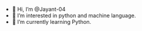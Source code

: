 - 👋 Hi, I’m @Jayant-04
- 👀 I’m interested in python and machine language.
- 🌱 I’m currently learning Python.
